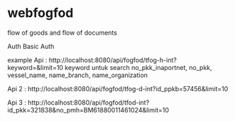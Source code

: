 # webfogfod
flow of goods and flow of documents

Auth Basic Auth

example
Api  : http://localhost:8080/api/fogfod/tfog-h-int?keyword=&limit=10
keyword untuk search no_pkk_inaportnet, no_pkk, vessel_name, name_branch, name_organization

Api 2 : http://localhost:8080/api/fogfod/tfog-d-int?id_ppkb=57456&limit=10

Api 3 : http://localhost:8080/api/fogfod/tfod-int?id_pkk=321838&no_pmh=BM61880011461024&limit=10